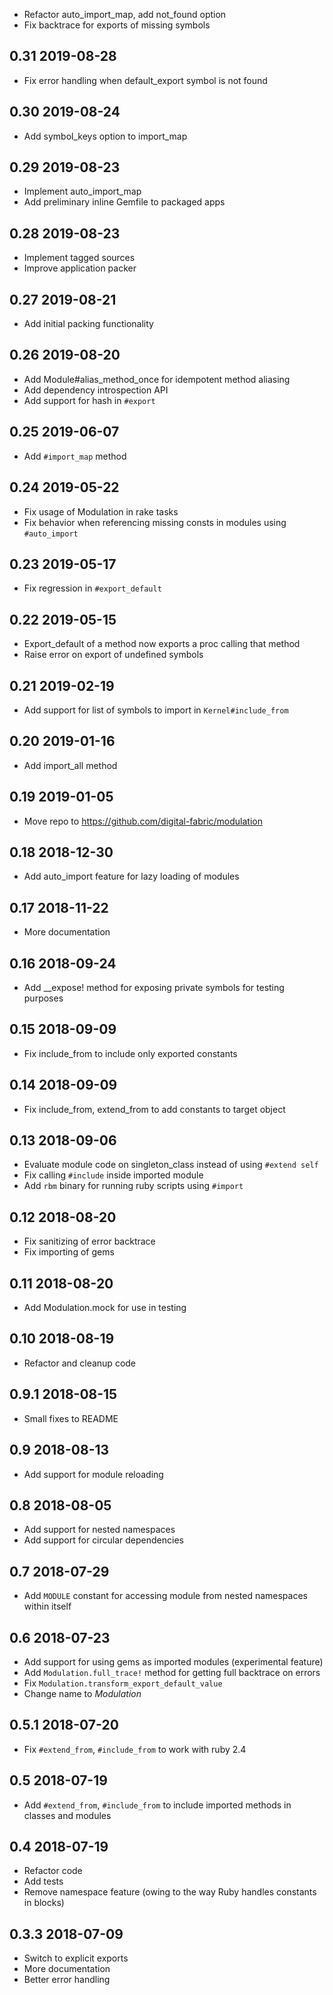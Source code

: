 * Refactor auto_import_map, add not_found option
* Fix backtrace for exports of missing symbols

0.31 2019-08-28
---------------

* Fix error handling when default_export symbol is not found

0.30 2019-08-24
---------------

* Add symbol_keys option to import_map

0.29 2019-08-23
---------------

* Implement auto_import_map
* Add preliminary inline Gemfile to packaged apps

0.28 2019-08-23
---------------

* Implement tagged sources
* Improve application packer

0.27 2019-08-21
---------------

* Add initial packing functionality

0.26 2019-08-20
---------------

* Add Module#alias_method_once for idempotent method aliasing
* Add dependency introspection API
* Add support for hash in `#export`

0.25 2019-06-07
---------------

* Add `#import_map` method

0.24 2019-05-22
---------------

* Fix usage of Modulation in rake tasks
* Fix behavior when referencing missing consts in modules using `#auto_import`

0.23 2019-05-17
---------------

* Fix regression in `#export_default`

0.22 2019-05-15
---------------

* Export_default of a method now exports a proc calling that method
* Raise error on export of undefined symbols

0.21 2019-02-19
---------------

* Add support for list of symbols to import in `Kernel#include_from`

0.20 2019-01-16
---------------

* Add import_all method

0.19 2019-01-05
---------------

* Move repo to https://github.com/digital-fabric/modulation

0.18 2018-12-30
---------------

* Add auto_import feature for lazy loading of modules

0.17 2018-11-22
---------------

* More documentation

0.16 2018-09-24
---------------

* Add __expose! method for exposing private symbols for testing purposes

0.15 2018-09-09
---------------

* Fix include_from to include only exported constants

0.14 2018-09-09
---------------

* Fix include_from, extend_from to add constants to target object

0.13 2018-09-06
---------------

* Evaluate module code on singleton_class instead of using `#extend self`
* Fix calling `#include` inside imported module
* Add `rbm` binary for running ruby scripts using `#import`

0.12 2018-08-20
---------------

* Fix sanitizing of error backtrace
* Fix importing of gems

0.11 2018-08-20
---------------

* Add Modulation.mock for use in testing

0.10 2018-08-19
---------------

* Refactor and cleanup code

0.9.1 2018-08-15
----------------

* Small fixes to README

0.9 2018-08-13
--------------

* Add support for module reloading

0.8 2018-08-05
--------------

* Add support for nested namespaces
* Add support for circular dependencies

0.7 2018-07-29
--------------

* Add `MODULE` constant for accessing module from nested namespaces within itself

0.6 2018-07-23
--------------

* Add support for using gems as imported modules (experimental feature)
* Add `Modulation.full_trace!` method for getting full backtrace on errors
* Fix `Modulation.transform_export_default_value`
* Change name to *Modulation*

0.5.1 2018-07-20
----------------

* Fix `#extend_from`, `#include_from` to work with ruby 2.4

0.5 2018-07-19
--------------

* Add `#extend_from`, `#include_from` to include imported methods in classes
  and modules

0.4 2018-07-19
--------------

* Refactor code
* Add tests
* Remove namespace feature (owing to the way Ruby handles constants in blocks)

0.3.3 2018-07-09
----------------

* Switch to explicit exports
* More documentation
* Better error handling